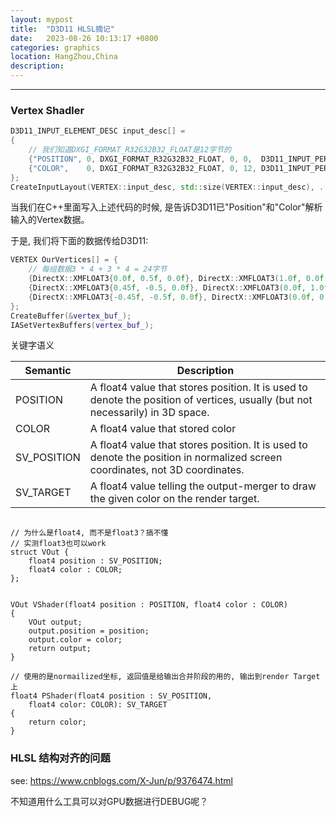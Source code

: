 ```yaml
---
layout: mypost
title:  "D3D11 HLSL摘记"
date:   2023-08-26 10:13:17 +0800
categories: graphics 
location: HangZhou,China 
description:  
---
```

---

### Vertex Shadler

```C++
D3D11_INPUT_ELEMENT_DESC input_desc[] =
{
    // 我们知道DXGI_FORMAT_R32G32B32_FLOAT是12字节的
    {"POSITION", 0, DXGI_FORMAT_R32G32B32_FLOAT, 0, 0,  D3D11_INPUT_PER_VERTEX_DATA, 0},
    {"COLOR",    0, DXGI_FORMAT_R32G32B32_FLOAT, 0, 12, D3D11_INPUT_PER_VERTEX_DATA, 0},
};
CreateInputLayout(VERTEX::input_desc, std::size(VERTEX::input_desc), ...);
```
当我们在C++里面写入上述代码的时候, 是告诉D3D11已"Position"和"Color"解析输入的Vertex数据。

于是, 我们将下面的数据传给D3D11:

```C++
VERTEX OurVertices[] = {
    // 每组数据3 * 4 + 3 * 4 = 24字节
    {DirectX::XMFLOAT3{0.0f, 0.5f, 0.0f}, DirectX::XMFLOAT3(1.0f, 0.0f, 0.0f)},
    {DirectX::XMFLOAT3{0.45f, -0.5, 0.0f}, DirectX::XMFLOAT3(0.0f, 1.0f, 0.0f)},
    {DirectX::XMFLOAT3{-0.45f, -0.5f, 0.0f}, DirectX::XMFLOAT3(0.0f, 0.0f, 1.0f)},
};
CreateBuffer(&vertex_buf_);
IASetVertexBuffers(vertex_buf_);
```

关键字语义

|  Semantic    |    Description  |
|  ----        |    ----         |
| POSITION     | A float4 value that stores position. It is used to denote the position of vertices, usually (but not necessarily) in 3D space.|
| COLOR        | A float4 value that stored color |
| SV_POSITION  | A float4 value that stores position. It is used to denote the position in normalized screen coordinates, not 3D coordinates.|
| SV_TARGET    | A float4 value telling the output-merger to draw the given color on the render target.|



```hlsl

// 为什么是float4, 而不是float3？搞不懂
// 实测float3也可以work
struct VOut {
    float4 position : SV_POSITION;
    float4 color : COLOR;
};


VOut VShader(float4 position : POSITION, float4 color : COLOR) 
{
    VOut output;
    output.position = position;
    output.color = color;
    return output;
}

// 使用的是normailized坐标, 返回值是给输出合并阶段的用的, 输出到render Target上
float4 PShader(float4 position : SV_POSITION, 
    float4 color: COLOR): SV_TARGET 
{
    return color;
}
```

### HLSL 结构对齐的问题

see: https://www.cnblogs.com/X-Jun/p/9376474.html

不知道用什么工具可以对GPU数据进行DEBUG呢？